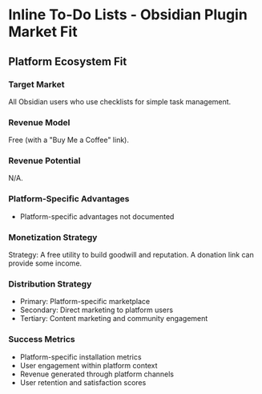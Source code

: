 # Inline To-Do Lists - Obsidian Plugin Market Fit

## Platform Ecosystem Fit

### Target Market
All Obsidian users who use checklists for simple task management.

### Revenue Model
Free (with a "Buy Me a Coffee" link).

### Revenue Potential
N/A.

### Platform-Specific Advantages
- Platform-specific advantages not documented

### Monetization Strategy
Strategy: A free utility to build goodwill and reputation. A donation link can provide some income.

### Distribution Strategy
- Primary: Platform-specific marketplace
- Secondary: Direct marketing to platform users
- Tertiary: Content marketing and community engagement

### Success Metrics
- Platform-specific installation metrics
- User engagement within platform context
- Revenue generated through platform channels
- User retention and satisfaction scores
